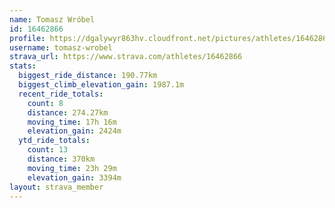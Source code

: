 ```yaml
---
name: Tomasz Wróbel
id: 16462866
profile: https://dgalywyr863hv.cloudfront.net/pictures/athletes/16462866/10169785/1/large.jpg
username: tomasz-wrobel
strava_url: https://www.strava.com/athletes/16462866
stats:
  biggest_ride_distance: 190.77km
  biggest_climb_elevation_gain: 1987.1m
  recent_ride_totals:
    count: 8
    distance: 274.27km
    moving_time: 17h 16m
    elevation_gain: 2424m
  ytd_ride_totals:
    count: 13
    distance: 370km
    moving_time: 23h 29m
    elevation_gain: 3394m
layout: strava_member
--- 
```

